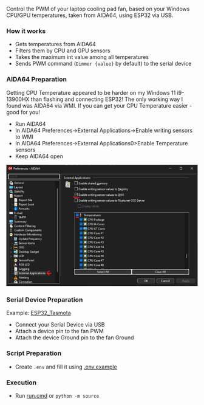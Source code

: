 
Control the PWM of your laptop cooling pad fan, based on your Windows CPU/GPU temperatures, taken from AIDA64, using ESP32 via USB.

### How it works
- Gets temperatures from AIDA64
- Filters them by CPU and GPU sensors
- Takes the maximum int value among all temperatures
- Sends PWM command (`Dimmer {value}` by default) to the serial device

### AIDA64 Preparation
Getting CPU Temperature appeared to be harder on my Windows 11 i9-13900HX than flashing and connecting ESP32! The only working way I found was AIDA64 via WMI. If you can get your CPU Temperature easier - good for you! 
- Run AIDA64
- In AIDA64 Preferences->External Applications->Enable writing sensors to WMI
- In AIDA64 Preferences->External Applications0>Enable Temperature sensors
- Keep AIDA64 open

<img alt="AIDA64_External_Applications" src="docs/images/AIDA64_External_Applications.png"/>

### Serial Device Preparation 
Example: [ESP32_Tasmota](docs/ESP32_Tasmota.md)
- Connect your Serial Device via USB
- Attach a device pin to the fan PWM
- Attach the device Ground pin to the fan Ground

### Script Preparation
- Create `.env` and fill it using [.env.example](.env.example)

### Execution
- Run [run.cmd](run.cmd) or `python -m source`
